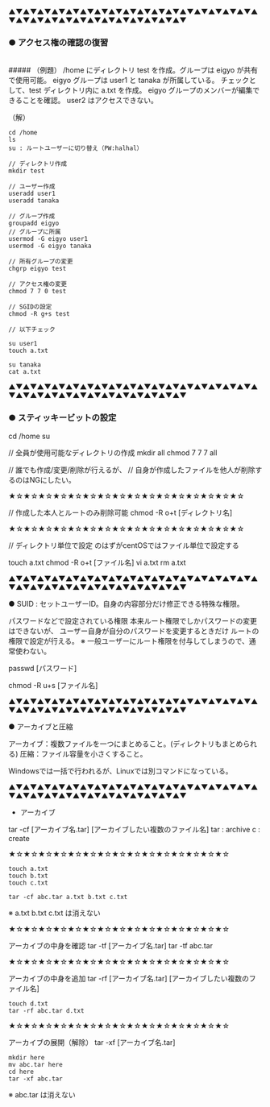 ▲▼▲▼▲▼▲▼▲▼▲▼▲▼▲▼▲▼▲▼▲▼▲▼▲▼▲▼▲▼▲▼▲▼▲▼▲▼▲▼▲▼▲▼▲▼▲▼▲▼▲▼▲▼▲▼▲▼▲▼

### ● アクセス権の確認の復習

<br>
##### （例題）
/home にディレクトリ test を作成。グループは eigyo が共有で使用可能。
eigyo グループは user1 と tanaka が所属している。
チェックとして、test ディレクトリ内に a.txt を作成。
eigyo グループのメンバーが編集できることを確認。
user2 はアクセスできない。


（解）
```
cd /home
ls
su : ルートユーザーに切り替え（PW:halhal）

// ディレクトリ作成
mkdir test

// ユーザー作成
useradd user1
useradd tanaka

// グループ作成
groupadd eigyo
// グループに所属
usermod -G eigyo user1
usermod -G eigyo tanaka

// 所有グループの変更
chgrp eigyo test

// アクセス権の変更
chmod 7 7 0 test

// SGIDの設定
chmod -R g+s test

// 以下チェック

su user1
touch a.txt

su tanaka
cat a.txt
```


▲▼▲▼▲▼▲▼▲▼▲▼▲▼▲▼▲▼▲▼▲▼▲▼▲▼▲▼▲▼▲▼▲▼▲▼▲▼▲▼▲▼▲▼▲▼▲▼▲▼▲▼▲▼▲▼▲▼▲▼

### ● スティッキービットの設定

cd /home
su

// 全員が使用可能なディレクトリの作成
mkdir all
chmod 7 7 7 all

// 誰でも作成/変更/削除が行えるが、
// 自身が作成したファイルを他人が削除するのはNGにしたい。

★☆★☆★☆★☆★☆★☆★☆★☆★☆★☆★☆★☆★☆★☆★☆★☆

// 作成した本人とルートのみ削除可能
chmod -R o+t [ディレクトリ名]

★☆★☆★☆★☆★☆★☆★☆★☆★☆★☆★☆★☆★☆★☆★☆★☆

// ディレクトリ単位で設定
のはずがcentOSではファイル単位で設定する

touch a.txt
chmod -R o+t [ファイル名]
vi a.txt
rm a.txt


▲▼▲▼▲▼▲▼▲▼▲▼▲▼▲▼▲▼▲▼▲▼▲▼▲▼▲▼▲▼▲▼▲▼▲▼▲▼▲▼▲▼▲▼▲▼▲▼▲▼▲▼▲▼▲▼▲▼▲▼

● SUID : セットユーザーID。自身の内容部分だけ修正できる特殊な権限。

パスワードなどで設定されている権限
本来ルート権限でしかパスワードの変更はできないが、
ユーザー自身が自分のパスワードを変更するときだけ
ルートの権限で設定が行える。
※ 一般ユーザーにルート権限を付与してしまうので、通常使わない。

passwd [パスワード]

chmod -R u+s [ファイル名]


▲▼▲▼▲▼▲▼▲▼▲▼▲▼▲▼▲▼▲▼▲▼▲▼▲▼▲▼▲▼▲▼▲▼▲▼▲▼▲▼▲▼▲▼▲▼▲▼▲▼▲▼▲▼▲▼▲▼▲▼

● アーカイブと圧縮

アーカイブ：複数ファイルを一つにまとめること。(ディレクトリもまとめられる)
圧縮：ファイル容量を小さくすること。

Windowsでは一括で行われるが、Linuxでは別コマンドになっている。

▲▼▲▼▲▼▲▼▲▼▲▼▲▼▲▼▲▼▲▼▲▼▲▼▲▼▲▼▲▼▲▼▲▼▲▼▲▼▲▼▲▼▲▼▲▼▲▼▲▼▲▼▲▼▲▼▲▼▲▼

* アーカイブ

tar -cf [アーカイブ名.tar] [アーカイブしたい複数のファイル名]
tar : archive
c : create

★☆★☆★☆★☆★☆★☆★☆★☆★☆★☆★☆★☆★☆★☆★☆

```
touch a.txt
touch b.txt
touch c.txt

tar -cf abc.tar a.txt b.txt c.txt
```

※ a.txt b.txt c.txt は消えない

★☆★☆★☆★☆★☆★☆★☆★☆★☆★☆★☆★☆★☆★☆★☆

アーカイブの中身を確認
tar -tf [アーカイブ名.tar]
tar -tf abc.tar

★☆★☆★☆★☆★☆★☆★☆★☆★☆★☆★☆★☆★☆★☆★☆

アーカイブの中身を追加
tar -rf [アーカイブ名.tar] [アーカイブしたい複数のファイル名]

```
touch d.txt
tar -rf abc.tar d.txt
```
★☆★☆★☆★☆★☆★☆★☆★☆★☆★☆★☆★☆★☆★☆★☆

アーカイブの展開（解除）
tar -xf [アーカイブ名.tar]

```
mkdir here
mv abc.tar here
cd here
tar -xf abc.tar
```
※ abc.tar は消えない

